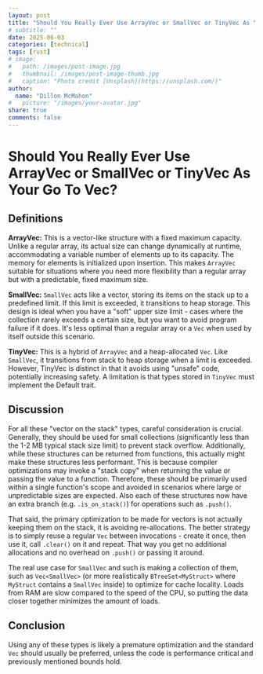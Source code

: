 ```yaml
---
layout: post
title: "Should You Really Ever Use ArrayVec or SmallVec or TinyVec As Your Go To Vec?"
# subtitle: ""
date: 2025-06-03
categories: [technical]
tags: [rust]
# image:
#   path: /images/post-image.jpg
#   thumbnail: /images/post-image-thumb.jpg
#   caption: "Photo credit [Unsplash](https://unsplash.com/)"
author:
  name: "Dillon McMahon"
#   picture: "/images/your-avatar.jpg"
share: true
comments: false
---
```


# Should You Really Ever Use ArrayVec or SmallVec or TinyVec As Your Go To Vec?

## Definitions

**ArrayVec:** This is a vector-like structure with a fixed maximum capacity. Unlike a regular array, its actual size can change dynamically at runtime, accommodating a variable number of elements up to its capacity. The memory for elements is initialized upon insertion. This makes `ArrayVec` suitable for situations where you need more flexibility than a regular array but with a predictable, fixed maximum size.

**SmallVec:** `SmallVec` acts like a vector, storing its items on the stack up to a predefined limit. If this limit is exceeded, it transitions to heap storage. This design is ideal when you have a "soft" upper size limit - cases where the collection rarely exceeds a certain size, but you want to avoid program failure if it does. It's less optimal than a regular array or a `Vec` when used by itself outside this scenario.

**TinyVec:** This is a hybrid of `ArrayVec` and a heap-allocated `Vec`. Like `SmallVec`, it transitions from stack to heap storage when a limit is exceeded. However, TinyVec is distinct in that it avoids using "unsafe" code, potentially increasing safety. A limitation is that types stored in `TinyVec` must implement the Default trait.

## Discussion

For all these "vector on the stack" types, careful consideration is crucial. Generally, they should be used for small collections (significantly less than the 1-2 MB typical stack size limit) to prevent stack overflow. Additionally, while these structures can be returned from functions, this actually might
make these structures less performant. This is because compiler optimizations may invoke a "stack copy" when returning the value or passing the value to a function. Therefore, these should be primarily used within a single function's scope and avoided in scenarios where large or unpredictable sizes are expected. Also each of these structures now have an extra branch (e.g. `.is_on_stack()`) for operations such as `.push()`.

That said, the primary optimization to be made for vectors is not actually keeping them on the stack, it is avoiding re-allocations.
The better strategy is to simply reuse a regular `Vec` between invocations - create it once, then use it, call `.clear()` on it and repeat. That way you get no additional allocations and no overhead on `.push()` or passing it around.

The real use case for `SmallVec` and such is making a collection of them, such as `Vec<SmallVec>` (or more realistically `BTreeSet<MyStruct>` where `MyStruct` contains a `SmallVec` inside) to optimize for cache locality. Loads from RAM are slow compared to the speed of the CPU, so putting the data closer together minimizes the amount of loads.

## Conclusion

Using any of these types is likely a premature optimization and the standard `Vec` should usually be preferred, unless the code is performance critical and previously mentioned bounds hold.